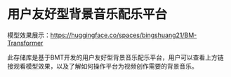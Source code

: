 # **用户友好型背景音乐配乐平台**



模型效果展示：https://huggingface.co/spaces/bingshuang21/BM-Transformer



此存储库是基于BMT开发的用户友好型背景音乐配乐平台，用户可以查看上方链接观看模型效果，以及了解如何操作平台为视频创作需要的背景音乐。

